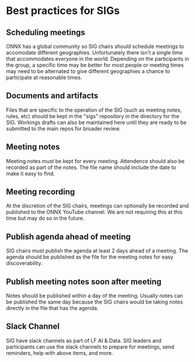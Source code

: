 # Best practices for SIGs

## Scheduling meetings
ONNX has a global community so SIG chairs should schedule meetings to accomodate different geographies. Unfortunately there isn't a single time that accommodates everyone in the world. Depending on the participants in the group, a specific time may be better for most people or meeting times may need to be alternated to give different geographies a chance to participate at reasonable times.

## Documents and artifacts
Files that are specific to the operation of the SIG (such as meeting notes, rules, etc) should be kept in the "sigs" repository in the directory for the SIG. Workings drafts can also be maintained here until they are ready to be submitted to the main repos for broader review.

## Meeting notes
Meeting notes must be kept for every meeting. Attendence should also be recorded as part of the notes. The file name should include the date to make it easy to find.

## Meeting recording
At the discretion of the SIG chairs, meetings can optionally be recorded and published to the ONNX YouTube channel. We are not requiring this at this time but may do so in the future.

## Publish agenda ahead of meeting
SIG chairs must publish the agenda at least 2 days ahead of a meeting. The agenda should be published as the file for the meeting notes for easy discoverability.

## Publish meeting notes soon after meeting
Notes should be published within a day of the meeting. Usually notes can be published the same day because the SIG chairs would be taking notes directly in the file that has the agenda.

## Slack Channel
SIG have slack channels as part of LF AI & Data.  SIG leaders and participants can use the slack channels to prepare for meetings, send reminders, help with above items, and more.
